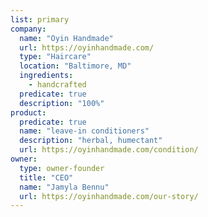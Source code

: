 ```yaml
---
list: primary
company:
  name: "Oyin Handmade"
  url: https://oyinhandmade.com/
  type: "Haircare"
  location: "Baltimore, MD"
  ingredients:
    - handcrafted
  predicate: true
  description: "100%"
product:
  predicate: true
  name: "leave-in conditioners"
  description: "herbal, humectant"
  url: https://oyinhandmade.com/condition/
owner:
  type: owner-founder
  title: "CEO"
  name: "Jamyla Bennu"
  url: https://oyinhandmade.com/our-story/
---
```

